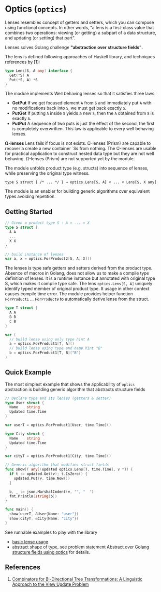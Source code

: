# Optics (`optics`)

Lenses resembles concept of getters and setters, which you can compose using functional concepts. In other words, "a lens is a first-class value that combines two operations: viewing (or getting) a subpart of a data structure, and updating (or setting) that part".  

Lenses solves Golang challenge **"abstraction over structure fields"**.

The lens is defined following approaches of Haskell library, and techniques references by [1]:

```go
type Lens[S, A any] interface {
  Get(*S) A
  Put(*S, A) *S
}
```

The module implements Well behaving lenses so that it satisfies three laws:
* **GetPut** If we get focused element `A` from `S` and immediately put `A` with no modifications back into `S`, we must get back exactly `S`.
* **PutGet** If putting `A` inside `S` yields a new `S`, then the `A` obtained from `S` is exactly `A`.
* **PutPut** A sequence of two puts is just the effect of the second, the first is completely overwritten. This law is applicable to every well behaving lenses.

**Ω-lenses** Lens fails if focus is not exists. Ω-lenses (Prism) are capable to recover a create a new container `Ss from nothing. The Ω-lenses are usable for practical application to construct nested data type but they are not well behaving. Ω-lenses (Prism) are not supported yet by the module.


The module unfolds product type (e.g. structs) into sequence of lenses, while preserving the original type witness. 

```
type S struct { /* ... */ } ⇒ optics.Lens[S, A] × ... × Lens[S, X any]
```

The module is an enabler for building generic algorithms over equivalent types avoiding repetition.


## Getting Started

```go
// Given a product type S : A × ... × X
type S struct {
  A A
  ...
  X X
}

// build instance of lenses
var a, x = optics.ForProduct2[S, A, X]()
```

The lenses is type safe getters and setters derived from the product type. Absence of macros in Golang, does not allow us to make a compile type definition of lenses. It is a runtime instance but annotated with original type S, which makes it compile type safe. The lens `optics.Lens[S, A]` uniquely identify typed member of original product type. It usage in other context causes compile time error. The module provides helper function `ForProduct1` ... `ForProduct9` to automatically derive lense from the struct.

```go
type T struct {
  A A
  B B
  C B
}

var (
  // build lense using only type hint A
  a = optics.ForProduct1[T, A]()
  // build lense using type and name hint "B" 
  b = optics.ForProduct1[T, B]("B")
)
```

## Quick Example

The most simplest example that shows the applicability of `optics` abstraction is building generic algorithm that abstracts structure fields

```go
// Declare type and its lenses (getters & setter)
type User struct {
  Name    string
  Updated time.Time
}

var userT = optics.ForProduct1[User, time.Time]()

type City struct {
  Name    string
  Updated time.Time
}

var cityT = optics.ForProduct1[City, time.Time]()

// Generic algorithm that modifies struct fields
func show[T any](updated optics.Lens[T, time.Time], v *T) {
  if t := updated.Get(v); t.IsZero() {
    updated.Put(v, time.Now())
  }

  b, _ := json.MarshalIndent(v, "", "  ")
  fmt.Println(string(b))
}

func main() {
  show(userT, &User{Name: "user"})
  show(cityT, &City{Name: "city"})
}
```

See runnable examples to play with the library
* [basic lense usage](./examples/lenses/main.go)
* [abstract shape of type](./examples/shapes/main.go), see problem statement [Abstract over Golang structure fields using optics](../doc/abstract-over-struct-fields-using-optics.md) for details.

## References

1. [Combinators for Bi-Directional Tree Transformations: A Linguistic Approach to the View Update Problem](https://www.cis.upenn.edu/~bcpierce/papers/lenses-toplas-final.pdf)
